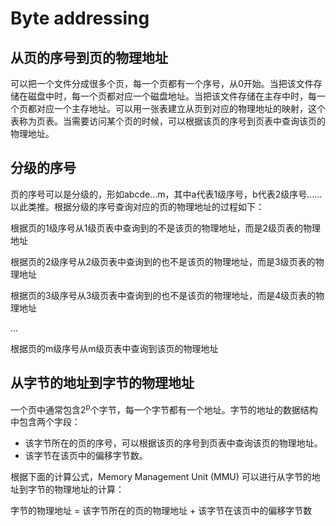 # Byte addressing

## 从页的序号到页的物理地址

可以把一个文件分成很多个页，每一个页都有一个序号，从0开始。当把该文件存储在磁盘中时，每一个页都对应一个磁盘地址。当把该文件存储在主存中时，每一个页都对应一个主存地址。可以用一张表建立从页到对应的物理地址的映射，这个表称为页表。当需要访问某个页的时候，可以根据该页的序号到页表中查询该页的物理地址。

## 分级的序号

页的序号可以是分级的，形如abcde...m，其中a代表1级序号，b代表2级序号……以此类推。根据分级的序号查询对应的页的物理地址的过程如下：

根据页的1级序号从1级页表中查询到的不是该页的物理地址，而是2级页表的物理地址

根据页的2级序号从2级页表中查询到的也不是该页的物理地址，而是3级页表的物理地址

根据页的3级序号从3级页表中查询到的也不是该页的物理地址，而是4级页表的物理地址

...

根据页的m级序号从m级页表中查询到该页的物理地址

## 从字节的地址到字节的物理地址

一个页中通常包含2<sup>p</sup>个字节，每一个字节都有一个地址。字节的地址的数据结构中包含两个字段：

- 该字节所在的页的序号，可以根据该页的序号到页表中查询该页的物理地址。
- 该字节在该页中的偏移字节数。

根据下面的计算公式，Memory Management Unit (MMU) 可以进行从字节的地址到字节的物理地址的计算：

字节的物理地址 = 该字节所在的页的物理地址 + 该字节在该页中的偏移字节数
